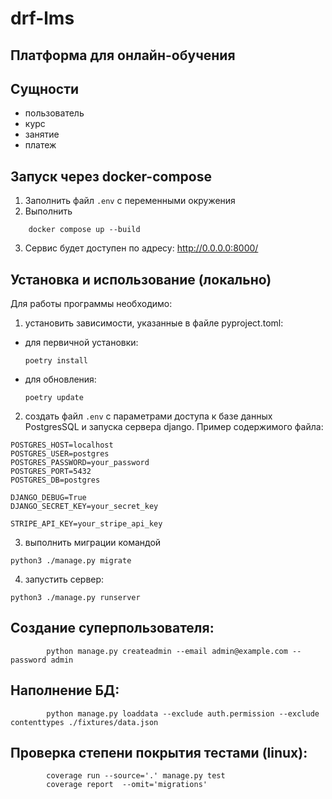 # drf-lms

## Платформа для онлайн-обучения

## Сущности

- пользователь
- курс    
- занятие
- платеж

## Запуск через docker-compose
1. Заполнить файл `.env` с переменными окружения
2. Выполнить 
```commandline
    docker compose up --build
```
3. Сервис будет доступен по адресу: http://0.0.0.0:8000/

## Установка и использование (локально)

Для работы программы необходимо:

1. установить зависимости, указанные в файле  pyproject.toml:
- для первичной установки:

  ```poetry install```
- для обновления:

  ```poetry update```


2. создать файл `.env` с параметрами доступа к базе данных PostgresSQL и запуска сервера django.
Пример содержимого файла:

```
POSTGRES_HOST=localhost
POSTGRES_USER=postgres
POSTGRES_PASSWORD=your_password
POSTGRES_PORT=5432
POSTGRES_DB=postgres

DJANGO_DEBUG=True
DJANGO_SECRET_KEY=your_secret_key

STRIPE_API_KEY=your_stripe_api_key
```
3. выполнить миграции командой
```commandline
python3 ./manage.py migrate
```

4. запустить сервер:
```commandline
python3 ./manage.py runserver
```

## Создание суперпользователя:
```commandline
        python manage.py createadmin --email admin@example.com --password admin
```

## Наполнение БД:
```commandline
        python manage.py loaddata --exclude auth.permission --exclude contenttypes ./fixtures/data.json
```

## Проверка степени покрытия тестами (linux):
```commandline
        coverage run --source='.' manage.py test 
        coverage report  --omit='migrations'
```

